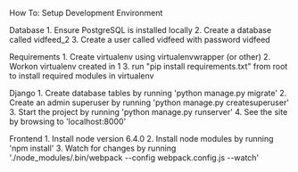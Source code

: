 How To: Setup Development Environment

Database
    1. Ensure PostgreSQL is installed locally
    2. Create a database called vidfeed_2
    3. Create a user called vidfeed with password vidfeed

Requirements
    1. Create virtualenv using virtualenvwrapper (or other)
    2. Workon virtualenv created in 1
    3. run "pip install requirements.txt" from root to install required modules in virtualenv

Django
    1. Create database tables by running 'python manage.py migrate'
    2. Create an admin superuser by running 'python manage.py createsuperuser'
    3. Start the project by running 'python manage.py runserver'
    4. See the site by browsing to 'localhost:8000'

Frontend
    1. Install node version 6.4.0
    2. Install node modules by running 'npm install'
    3. Watch for changes by running './node_modules/.bin/webpack --config webpack.config.js --watch'
